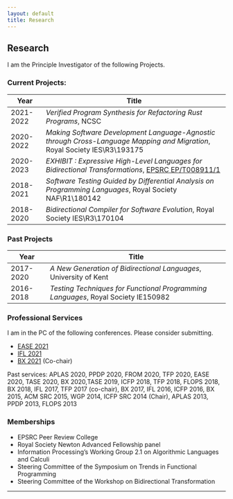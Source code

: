 ```yaml
---
layout: default
title: Research
---
```

## Research


I am the Principle Investigator of the following Projects. 

### Current Projects: 

Year | Title 
-----|-----------
2021-2022 | *Verified Program Synthesis for Refactoring Rust Programs*, NCSC 
2020-2022 | *Making Software Development Language-Agnostic through Cross-Language Mapping and Migration*, Royal Society IES\R3\193175 
2020-2023 | *EXHIBIT : Expressive High-Level Languages for Bidirectional Transformations*, [EPSRC EP/T008911/1](https://gow.epsrc.ukri.org/NGBOViewGrant.aspx?GrantRef=EP/T008911/1)
2018-2021 | *Software Testing Guided by Differential Analysis on Programming Languages*, Royal Society NAF\R1\180142 
2018-2020 | *Bidirectional Compiler for Software Evolution*, Royal Society IES\R3\170104


### Past Projects

Year | Title 
---|-----------
2017-2020 | *A New Generation of Bidirectional Languages*, University of Kent
2016-2018 | *Testing Techniques for Functional Programming Languages*, Royal Society IE150982  

### Professional Services

I am in the PC of the following conferences. Please consider submitting. 

* [EASE 2021](https://www.ntnu.edu/ease2021)
* [IFL 2021](https://ifl21.cs.ru.nl/)
* [BX 2021](http://bx-community.wikidot.com/bx2021:home) (Co-chair)

Past services: APLAS 2020, PPDP 2020, FROM 2020, TFP 2020, EASE 2020, TASE 2020, BX 2020,TASE 2019, ICFP 2018, TFP 2018, FLOPS 2018, BX 2018, IFL 2017, TFP 2017 (co-chair), BX 2017, IFL 2016, ICFP 2016, BX 2015, ACM SRC 2015, WGP 2014, ICFP SRC 2014 (Chair), APLAS 2013, PPDP 2013, FLOPS 2013

### Memberships

* EPSRC Peer Review College 
* Royal Society Newton Advanced Fellowship panel
* Information Processing’s Working Group 2.1 on Algorithmic Languages and Calculi
* Steering Committee of the Symposium on Trends in Functional Programming
* Steering Committee of the Workshop on Bidirectional Transformation

---

